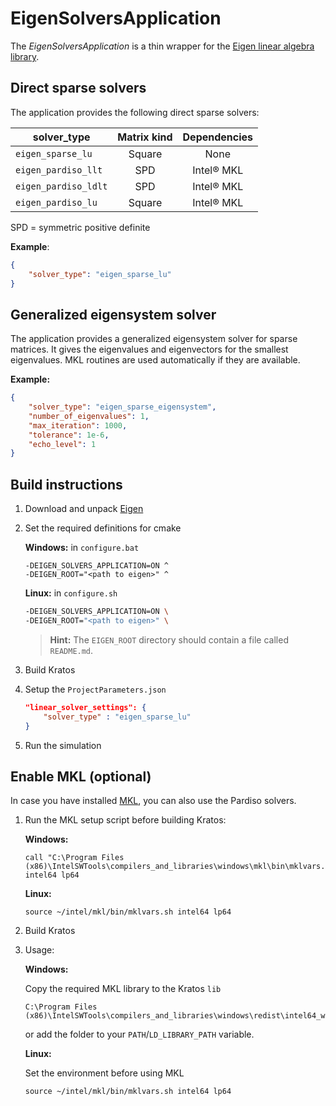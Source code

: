 # EigenSolversApplication

The *EigenSolversApplication* is a thin wrapper for the [Eigen linear algebra library](http://eigen.tuxfamily.org/index.php?title=Main_Page).

## Direct sparse solvers

The application provides the following direct sparse solvers:

| solver_type          | Matrix kind | Dependencies |
|----------------------|:-----------:|:------------:|
| `eigen_sparse_lu`    | Square      | None         |
| `eigen_pardiso_llt`  | SPD         | Intel® MKL   |
| `eigen_pardiso_ldlt` | SPD         | Intel® MKL   |
| `eigen_pardiso_lu`   | Square      | Intel® MKL   |

SPD = symmetric positive definite

**Example**:

```json
{
    "solver_type": "eigen_sparse_lu"
}
```

## Generalized eigensystem solver

The application provides a generalized eigensystem solver for sparse matrices. It gives the eigenvalues and eigenvectors for the smallest eigenvalues. MKL routines are used automatically if they are available.

**Example:**

```json
{
    "solver_type": "eigen_sparse_eigensystem",
    "number_of_eigenvalues": 1,
    "max_iteration": 1000,
    "tolerance": 1e-6,
    "echo_level": 1
}
```

## Build instructions

1. Download and unpack [Eigen](http://eigen.tuxfamily.org/)

2. Set the required definitions for cmake

    **Windows:** in `configure.bat`

    ```batch
    -DEIGEN_SOLVERS_APPLICATION=ON ^
    -DEIGEN_ROOT="<path to eigen>" ^
    ```

    **Linux:** in `configure.sh`

    ```bash
    -DEIGEN_SOLVERS_APPLICATION=ON \
    -DEIGEN_ROOT="<path to eigen>" \
    ```

    > **Hint:** The `EIGEN_ROOT` directory should contain a file called `README.md`.

3. Build Kratos

4. Setup the `ProjectParameters.json`

    ```json
    "linear_solver_settings": {
        "solver_type" : "eigen_sparse_lu"
    }
    ```

5. Run the simulation

## Enable MKL (optional)

In case you have installed [MKL](https://software.intel.com/en-us/mkl), you can also use the Pardiso solvers.

1. Run the MKL setup script before building Kratos:

    **Windows:**

    ```batch
    call "C:\Program Files (x86)\IntelSWTools\compilers_and_libraries\windows\mkl\bin\mklvars.bat" intel64 lp64
    ```
    
    **Linux:**

    ```batch
    source ~/intel/mkl/bin/mklvars.sh intel64 lp64
    ```

2. Build Kratos

3. Usage:

    **Windows:**

    Copy the required MKL library to the Kratos `lib`
    

    ```
    C:\Program Files (x86)\IntelSWTools\compilers_and_libraries\windows\redist\intel64_win\mkl\mkl_rt.dll
    ```

    or add the folder to your `PATH`/`LD_LIBRARY_PATH` variable.

    **Linux:**
    
    Set the environment before using MKL
    ```batch
    source ~/intel/mkl/bin/mklvars.sh intel64 lp64
    ```